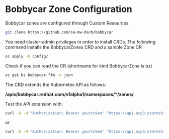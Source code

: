# Bobbycar Zone Configuration

Bobbycar zones are configured through Custom Resources.

```sh
git clone https://github.com/sa-mw-dach/bobbycar
```

You need cluster-admin privileges in order to install CRDs. The following command installs the BobbycarZones CRD and a sample Zone CR

```sh
oc apply -k config/
```

Check if you can read the CR (shortname for kind BobbycarZone is bz)

```sh
oc get bz bobbycar-ffm -o json
```

The CRD extends the Kubernetes API as follows:

**/apis/bobbycar.redhat.com/v1alpha1/namespaces/\*/zones/**

Test the API extension with:

```sh
curl -k -H "Authorization: Bearer yourtoken" "https://api.ocp3.stormshift.coe.muc.redhat.com:6443/apis/bobbycar.redhat.com/v1alpha1/namespaces/*/zones/"
```

or

```sh
curl -k -H "Authorization: Bearer yourtoken" "https://api.ocp3.stormshift.coe.muc.redhat.com:6443/apis/bobbycar.redhat.com/v1alpha1/namespaces/bobbycar/zones/bobbycar-ffm"
```
